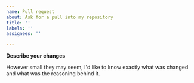 ```yaml
---
name: Pull request
about: Ask for a pull into my repository
title: ''
labels: ''
assignees: ''

---
```


**Describe your changes**

However small they may seem, I'd like to know exactly what was changed and what was the reasoning behind it.

